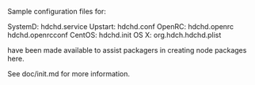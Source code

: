 Sample configuration files for:

SystemD: hdchd.service
Upstart: hdchd.conf
OpenRC:  hdchd.openrc
         hdchd.openrcconf
CentOS:  hdchd.init
OS X:    org.hdch.hdchd.plist

have been made available to assist packagers in creating node packages here.

See doc/init.md for more information.
